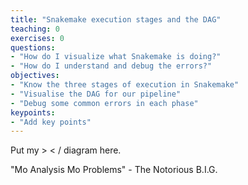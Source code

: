 ```yaml
---
title: "Snakemake execution stages and the DAG"
teaching: 0
exercises: 0
questions:
- "How do I visualize what Snakemake is doing?"
- "How do I understand and debug the errors?"
objectives:
- "Know the three stages of execution in Snakemake"
- "Visualise the DAG for our pipeline"
- "Debug some common errors in each phase"
keypoints:
- "Add key points"
---
```


Put my > < \/ diagram here.

"Mo Analysis Mo Problems" - The Notorious B.I.G.
